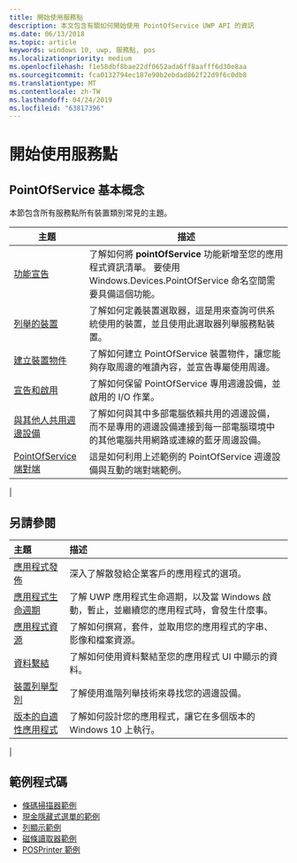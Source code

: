 ```yaml
---
title: 開始使用服務點
description: 本文包含有關如何開始使用 PointOfService UWP API 的資訊
ms.date: 06/13/2018
ms.topic: article
keywords: windows 10, uwp, 服務點, pos
ms.localizationpriority: medium
ms.openlocfilehash: f1e58dbf8bae22df0652ada6ff8aafff6d30e8aa
ms.sourcegitcommit: fca0132794ec187e90b2ebdad862f22d9f6c0db8
ms.translationtype: MT
ms.contentlocale: zh-TW
ms.lasthandoff: 04/24/2019
ms.locfileid: "63817396"
---
```

# <a name="getting-started-with-point-of-service"></a>開始使用服務點

## <a name="pointofservice-basics"></a>PointOfService 基本概念

本節包含所有服務點所有裝置類別常見的主題。

|主題 |描述 |
|------|------------|
| [功能宣告](pos-basics-capability.md)      | 了解如何將 **pointOfService** 功能新增至您的應用程式資訊清單。  要使用 Windows.Devices.PointOfService 命名空間需要具備這個功能。  |
| [列舉的裝置](pos-basics-enumerating.md)        | 了解如何定義裝置選取器，這是用來查詢可供系統使用的裝置，並且使用此選取器列舉服務點裝置。  |
| [建立裝置物件](pos-basics-deviceobject.md)  | 了解如何建立 PointOfService 裝置物件，讓您能夠存取周邊的唯讀內容，並宣告專屬使用周邊。 |
| [宣告和啟用 ](pos-basics-claim.md)  | 了解如何保留 PointOfService 專用週邊設備，並啟用的 I/O 作業。  |
| [與其他人共用週邊設備](pos-basics-sharing.md) | 了解如何與其中多部電腦依賴共用的週邊設備，而不是專用的週邊設備連接到每一部電腦環境中的其他電腦共用網路或連線的藍牙周邊設備。
| [PointOfService 端對端](pos-get-started.md)  | 這是如何利用上述範例的 PointOfService 週邊設備與互動的端對端範例。 |
|

## <a name="see-also"></a>另請參閱

| 主題   | 描述 |
|:--------|:------------|
| [應用程式發佈](../publish/distribute-lob-apps-to-enterprises.md) | 深入了解散發給企業客戶的應用程式的選項。 |
| [應用程式生命週期](../launch-resume/app-lifecycle.md) | 了解 UWP 應用程式生命週期，以及當 Windows 啟動，暫止，並繼續您的應用程式時，會發生什麼事。 |
| [應用程式資源](../app-resources/index.md) | 了解如何撰寫，套件，並取用您的應用程式的字串、 影像和檔案資源。 |
| [資料繫結](../data-binding/index.md) | 了解如何使用資料繫結至您的應用程式 UI 中顯示的資料。 |
| [裝置列舉型別](enumerate-devices.md) | 了解使用進階列舉技術來尋找您的週邊設備。|
| [版本的自適性應用程式](../debug-test-perf/version-adaptive-apps.md) | 了解如何設計您的應用程式，讓它在多個版本的 Windows 10 上執行。|
|


## <a name="sample-code"></a>範例程式碼
+ [條碼掃描器範例](https://github.com/Microsoft/Windows-universal-samples/tree/master/Samples/BarcodeScanner)
+ [現金隱藏式選單的範例]( https://github.com/Microsoft/Windows-universal-samples/tree/master/Samples/CashDrawer)
+ [列顯示範例](https://github.com/Microsoft/Windows-universal-samples/tree/master/Samples/LineDisplay)
+ [磁條讀取器範例](https://github.com/Microsoft/Windows-universal-samples/tree/master/Samples/MagneticStripeReader)
+ [POSPrinter 範例](https://github.com/Microsoft/Windows-universal-samples/tree/master/Samples/PosPrinter)

